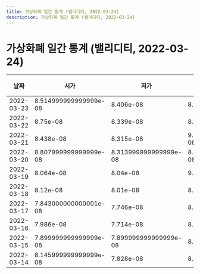 ```yaml
---
title: 가상화폐 일간 통계 (밸리디티, 2022-03-24)
description: 가상화폐 일간 통계 (밸리디티, 2022-03-24)
---
```


가상화폐 일간 통계 (밸리디티, 2022-03-24)
===

|날짜|시가|저가|고가|종가|비고|
|--|--|--|--|--|--|
|2022-03-23|8.514999999999999e-08|8.406e-08|8.918e-08|8.577999999999999e-08|    |
|2022-03-22|8.75e-08|8.339e-08|8.752e-08|8.514999999999999e-08|    |
|2022-03-21|8.438e-08|8.315e-08|9.246000000000001e-08|8.756e-08|    |
|2022-03-20|8.807999999999999e-08|8.313999999999999e-08|8.890000000000001e-08|8.438e-08|    |
|2022-03-19|8.064e-08|8.04e-08|9.5e-08|8.807999999999999e-08|    |
|2022-03-18|8.12e-08|8.01e-08|8.497e-08|8.064e-08|    |
|2022-03-17|7.843000000000001e-08|7.746e-08|8.356e-08|8.12e-08|    |
|2022-03-16|7.986e-08|7.714e-08|8.158e-08|8.043e-08|    |
|2022-03-15|7.899999999999999e-08|7.899999999999999e-08|8.399e-08|7.990000000000001e-08|    |
|2022-03-14|8.145999999999999e-08|7.828e-08|8.287e-08|8.123000000000001e-08|    |
